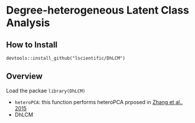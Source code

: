 # Degree-heterogeneous Latent Class Analysis

## How to Install
```devtools::install_github("lscientific/DhLCM")```

## Overview
Load the packae
```library(DhLCM)```
- ```heteroPCA```: this function performs heteroPCA prposed in [Zhang et al., 2015](https://arxiv.org/abs/1810.08316)
- DhLCM
